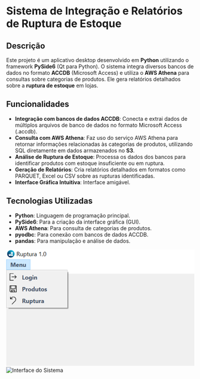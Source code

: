 # Sistema de Integração e Relatórios de Ruptura de Estoque

## Descrição

Este projeto é um aplicativo desktop desenvolvido em **Python** utilizando o framework **PySide6** (Qt para Python). O sistema integra diversos bancos de dados no formato **ACCDB** (Microsoft Access) e utiliza o **AWS Athena** para consultas sobre categorias de produtos. Ele gera relatórios detalhados sobre a **ruptura de estoque** em lojas.

## Funcionalidades

- **Integração com bancos de dados ACCDB**: Conecta e extrai dados de múltiplos arquivos de banco de dados no formato Microsoft Access (.accdb).
- **Consulta com AWS Athena**: Faz uso do serviço AWS Athena para retornar informações relacionadas às categorias de produtos, utilizando SQL diretamente em dados armazenados no **S3**.
- **Análise de Ruptura de Estoque**: Processa os dados dos bancos para identificar produtos com estoque insuficiente ou em ruptura.
- **Geração de Relatórios**: Cria relatórios detalhados em formatos como PARQUET, Excel ou CSV sobre as rupturas identificadas.
- **Interface Gráfica Intuitiva**: Interface amigável.

## Tecnologias Utilizadas

- **Python**: Linguagem de programação principal.
- **PySide6**: Para a criação da interface gráfica (GUI).
- **AWS Athena**: Para consulta de categorias de produtos.
- **pyodbc**: Para conexão com bancos de dados ACCDB.
- **pandas**: Para manipulação e análise de dados.

![Interface do Sistema](img/menu.png) ![Interface do Sistema](images/produtos_tela.png)